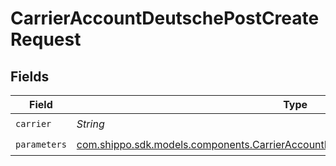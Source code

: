 # CarrierAccountDeutschePostCreateRequest


## Fields

| Field                                                                                                                                                              | Type                                                                                                                                                               | Required                                                                                                                                                           | Description                                                                                                                                                        | Example                                                                                                                                                            |
| ------------------------------------------------------------------------------------------------------------------------------------------------------------------ | ------------------------------------------------------------------------------------------------------------------------------------------------------------------ | ------------------------------------------------------------------------------------------------------------------------------------------------------------------ | ------------------------------------------------------------------------------------------------------------------------------------------------------------------ | ------------------------------------------------------------------------------------------------------------------------------------------------------------------ |
| `carrier`                                                                                                                                                          | *String*                                                                                                                                                           | :heavy_check_mark:                                                                                                                                                 | N/A                                                                                                                                                                | deutsche_post                                                                                                                                                      |
| `parameters`                                                                                                                                                       | [com.shippo.sdk.models.components.CarrierAccountDeutschePostCreateRequestParameters](../../models/components/CarrierAccountDeutschePostCreateRequestParameters.md) | :heavy_check_mark:                                                                                                                                                 | N/A                                                                                                                                                                |                                                                                                                                                                    |